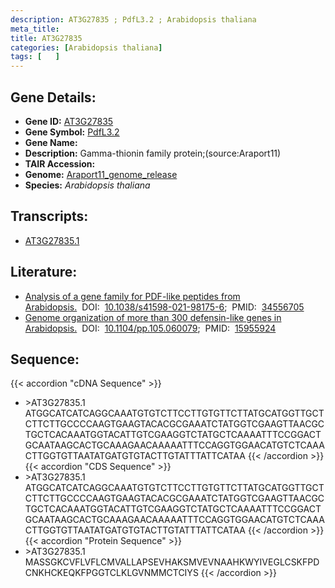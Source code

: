 ```yaml
---
description: AT3G27835 ; PdfL3.2 ; Arabidopsis thaliana
meta_title:
title: AT3G27835
categories: [Arabidopsis thaliana]
tags: [   ]
---
```


## Gene Details:
- **Gene ID:** [AT3G27835](https://www.arabidopsis.org/locus?name=AT3G27835)
- **Gene Symbol:** <u>PdfL3.2</u>
- **Gene Name:** 
- **Description:**   Gamma-thionin family protein;(source:Araport11)
- **TAIR Accession:** 
- **Genome:** [Araport11_genome_release](https://www.arabidopsis.org/download/list?dir=Genes%2FAraport11_genome_release)
- **Species:** *Arabidopsis thaliana*

## Transcripts:
   -  [AT3G27835.1](https://www.arabidopsis.org/gene?name=AT3G27835.1)
## Literature:
   - [Analysis of a gene family for PDF-like peptides from Arabidopsis.](https://www.doi.org/10.1038/s41598-021-98175-6)&nbsp;&nbsp;DOI:&nbsp;&nbsp;[10.1038/s41598-021-98175-6](https://www.doi.org/10.1038/s41598-021-98175-6);&nbsp;&nbsp;PMID:&nbsp;&nbsp;[34556705](https://pubmed.ncbi.nlm.nih.gov/34556705/)
   - [Genome organization of more than 300 defensin-like genes in Arabidopsis.](https://www.doi.org/10.1104/pp.105.060079)&nbsp;&nbsp;DOI:&nbsp;&nbsp;[10.1104/pp.105.060079](https://www.doi.org/10.1104/pp.105.060079);&nbsp;&nbsp;PMID:&nbsp;&nbsp;[15955924](https://pubmed.ncbi.nlm.nih.gov/15955924/)
## Sequence:
{{< accordion "cDNA Sequence" >}}
- \>AT3G27835.1
ATGGCATCATCAGGCAAATGTGTCTTCCTTGTGTTCTTATGCATGGTTGCTCTTCTTGCCCCAAGTGAAGTACACGCGAAATCTATGGTCGAAGTTAACGCTGCTCACAAATGGTACATTGTCGAAGGTCTATGCTCAAAATTTCCGGACTGCAATAAGCACTGCAAAGAACAAAAATTTCCAGGTGGAACATGTCTCAAACTTGGTGTTAATATGATGTGTACTTGTATTTATTCATAA
{{< /accordion >}}
{{< accordion "CDS Sequence" >}}
- \>AT3G27835.1
ATGGCATCATCAGGCAAATGTGTCTTCCTTGTGTTCTTATGCATGGTTGCTCTTCTTGCCCCAAGTGAAGTACACGCGAAATCTATGGTCGAAGTTAACGCTGCTCACAAATGGTACATTGTCGAAGGTCTATGCTCAAAATTTCCGGACTGCAATAAGCACTGCAAAGAACAAAAATTTCCAGGTGGAACATGTCTCAAACTTGGTGTTAATATGATGTGTACTTGTATTTATTCATAA
{{< /accordion >}}
{{< accordion "Protein Sequence" >}}
- \>AT3G27835.1
MASSGKCVFLVFLCMVALLAPSEVHAKSMVEVNAAHKWYIVEGLCSKFPDCNKHCKEQKFPGGTCLKLGVNMMCTCIYS
{{< /accordion >}}
